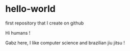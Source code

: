 # hello-world
first repository that I create on github

Hi humans !

Gabz here, I like computer science and brazilian jiu jitsu !
